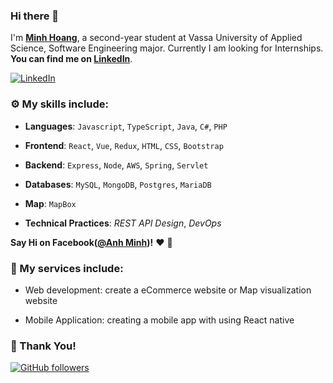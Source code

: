 ### Hi there 👋

I'm **[Minh Hoang](https://www.linkedin.com/in/minh-hoang-110510181/)**, a second-year student at Vassa University of Applied Science, Software Engineering major.
Currently I am looking for Internships. **You can find me on [LinkedIn](https://www.linkedin.com/in/minh-hoang-110510181/)**.

[![LinkedIn](https://img.shields.io/static/v1.svg?label=LinkedIn&message=@anhminh&logo=linkedin&style=flat&color=blue)](https://www.linkedin.com/in/minh-hoang-110510181/)

### :gear: My skills include:

- **Languages**: `Javascript`, `TypeScript`, `Java`, `C#`, `PHP`

- **Frontend**: `React`, `Vue`, `Redux`, `HTML`, `CSS`, `Bootstrap`

- **Backend**: `Express`, `Node`, `AWS`, `Spring`, `Servlet`

- **Databases**: `MySQL`, `MongoDB`, `Postgres`, `MariaDB`

- **Map**: `MapBox`

- **Technical Practices**: _REST API Design_, _DevOps_

**Say Hi on Facebook([@Anh Minh](https://www.facebook.com/anhminh.hoang.560/))!** :heart: 💬

### :rocket: My services include:

- Web development: create a eCommerce website or Map visualization website

- Mobile Application: creating a mobile app with using React native

### :hugs: Thank You!

[![GitHub followers](https://img.shields.io/github/followers/anhminh10a2hoa.svg?label=Follow%20@anhminh10a2hoa&style=social)](https://github.com/anhminh10a2hoa)
